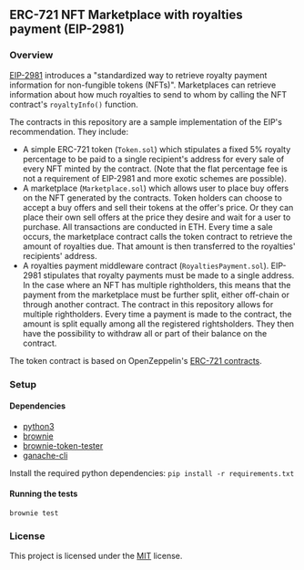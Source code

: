 ## ERC-721 NFT Marketplace with royalties payment (EIP-2981)


### Overview

<a href="https://eips.ethereum.org/EIPS/eip-2981">EIP-2981</a> introduces a "standardized way to retrieve royalty payment information for non-fungible tokens (NFTs)". 
Marketplaces can retrieve information about how much royalties to send to whom by calling the NFT contract's `royaltyInfo()` function.

The contracts in this repository are a sample implementation of the EIP's recommendation.
They include:
- A simple ERC-721 token (`Token.sol`) which stipulates a fixed 5% royalty percentage to be paid to a single recipient's address for every sale of every NFT minted by the contract. (Note that the flat percentage fee is not a requirement of EIP-2981 and more exotic schemes are possible).
- A marketplace (`Marketplace.sol`) which allows user to place buy offers on the NFT generated by the contracts. Token holders can choose to accept a buy offers and sell their tokens at the offer's price. Or they can place their own sell offers at the price they desire and wait for a user to purchase. All transactions are conducted in ETH. Every time a sale occurs, the marketplace contract calls the token contract to retrieve the amount of royalties due. That amount is then transferred to the royalties' recipients' address.
- A royalties payment middleware contract (`RoyaltiesPayment.sol`). EIP-2981 stipulates that royalty payments must be made to a single address. In the case where an NFT has multiple rightholders, this means that the payment from the marketplace must be further split, either off-chain or through another contract. The contract in this repository allows for multiple rightholders. Every time a payment is made to the contract, the amount is split equally among all the registered rightsholders. They then have the possibility to withdraw all or part of their balance on the contract.

The token contract is based on OpenZeppelin's <a href="https://github.com/OpenZeppelin/openzeppelin-contracts/tree/master/contracts/token/ERC721">ERC-721 contracts</a>. 

### Setup

#### Dependencies 

- [python3](https://www.python.org/) 
- [brownie](https://github.com/iamdefinitelyahuman/brownie) 
- [brownie-token-tester](https://github.com/iamdefinitelyahuman/brownie-token-tester) 
- [ganache-cli](https://github.com/trufflesuite/ganache-cli)

Install the required python dependencies: `pip install -r requirements.txt`

#### Running the tests

`brownie test`

### License

This project is licensed under the [MIT](LICENSE) license.
